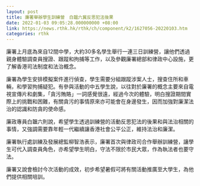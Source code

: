 ```yaml
---
layout: post
title: 廉署舉辦學生訓練營　白韞六冀反思犯法後果
date: 2022-01-03 09:05:28.000000000 +08:00
link: https://news.rthk.hk/rthk/ch/component/k2/1627056-20220103.htm
categories: rthk
---
```


廉署上月底為來自12間中學，大約30多名學生舉行一連三日訓練營，讓他們透過親身體驗調查員搜證、跟蹤和拘捕等工作，以及參觀廉署總部和律政中心設施，更了解香港司法制度和法治概念。

廉署為學生安排模擬案件進行偵查，學生需要分組跟蹤涉案人士，搜查住所和車輛，和學習拘捕疑犯。有參與活動的中五學生說，以往對於廉署的概念主要來自電視宣傳片和劇集，「貪污賄賂」一詞感覺很遠，經過今次的體驗，明白搜證期間實際上的挑戰和困難，有關貪污的事情原來亦可能會在身邊發生，因而加強對廉潔法治的認識和防貪的使命感。

廉政專員白韞六則說，希望學生透過訓練營的活動反思犯法的後果和與法治相關的事情，又強調需要靠年輕一代繼續讓香港社會公平公正，維持法治和廉潔。

廉署執行處訓練及發展總監柳智浩表示，廉署首次與律政司合作舉辦訓練營，讓學生可代入調查員角色，亦希望學生明白，守法不限於市民大眾，作為執法者也要守法。

廉署又說會檢討今次活動的成效，初步希望暑假可將有關活動推廣至大學生，為他們提供相關培訓。

